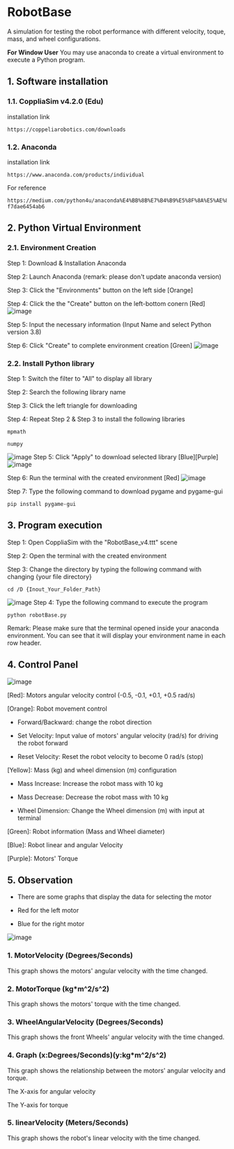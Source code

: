 # RobotBase
A simulation for testing the robot performance with different velocity, toque, mass, and wheel configurations.

**For Window User**
You may use anaconda to create a virtual environment to execute a Python program.

## 1. Software installation
### 1.1. CoppliaSim v4.2.0 (Edu)
installation link
```
https://coppeliarobotics.com/downloads
```

### 1.2. Anaconda
installation link

```
https://www.anaconda.com/products/individual
```
For reference
```
https://medium.com/python4u/anaconda%E4%BB%8B%E7%B4%B9%E5%8F%8A%E5%AE%89%E8%A3%9D%E6%95%99%E5%AD%B8-f7dae6454ab6
```

## 2. Python Virtual Environment
### 2.1. Environment Creation
Step 1: Download & Installation Anaconda

Step 2: Launch Anaconda (remark: please don't update anaconda version)

Step 3: Click the "Environments" button on the left side [Orange]

Step 4: Click the the "Create" button on the left-bottom conern [Red]
![image](https://github.com/Summer-Lo/RobotBase/blob/linux_v4.2.0/robotBase_image/anconda_environment.png)

Step 5: Input the necessary information (Input Name and select Python version 3.8)

Step 6: Click "Create" to complete environment creation [Green]
![image](https://github.com/Summer-Lo/RobotBase/blob/linux_v4.2.0/robotBase_image/anconda_environmentCreate.png)

### 2.2. Install Python library
Step 1: Switch the filter to "All" to display all library

Step 2: Search the following library name

Step 3: Click the left triangle for downloading

Step 4: Repeat  Step 2 & Step 3 to install the following libraries
```
mpmath
```
```
numpy
```
![image](https://github.com/Summer-Lo/RobotBase/blob/linux_v4.2.0/robotBase_image/anconda_mpmath.png)
Step 5: Click "Apply" to download selected library [Blue][Purple]
![image](https://github.com/Summer-Lo/RobotBase/blob/linux_v4.2.0/robotBase_image/anconda_library.png)

Step 6: Run the terminal with the created environment [Red]
![image](https://github.com/Summer-Lo/RobotBase/blob/linux_v4.2.0/robotBase_image/anconda_terminal.png)

Step 7: Type the following command to download pygame and pygame-gui
```
pip install pygame-gui
```

## 3. Program execution
Step 1: Open CoppliaSim with the "RobotBase_v4.ttt" scene

Step 2: Open the terminal with the created environment

Step 3: Change the directory by typing the following command with changing {your file directory}
```
cd /D {Inout_Your_Folder_Path}
```
![image](https://github.com/Summer-Lo/RobotBase/blob/linux_v4.2.0/robotBase_image/anconda_filePath.png)
Step 4: Type the following command to execute the program
```
python robotBase.py
```

Remark: Please make sure that the terminal opened inside your anaconda environment. You can see that it will display your environment name in each row header.

## 4. Control Panel
![image](https://github.com/Summer-Lo/RobotBase/blob/linux_v4.2.0/robotBase_image/anconda_panel.png)

[Red]: Motors angular velocity control (-0.5, -0.1, +0.1, +0.5 rad/s)

[Orange]: Robot movement control

- Forward/Backward: change the robot direction

- Set Velocity: Input value of motors' angular velocity (rad/s) for driving the robot forward

- Reset Velocity: Reset the robot velocity to become 0 rad/s (stop)

[Yellow]: Mass (kg) and wheel dimension (m) configuration

- Mass Increase: Increase the robot mass with 10 kg

- Mass Decrease: Decrease the robot mass with 10 kg

- Wheel Dimension: Change the Wheel dimension (m) with input at terminal

[Green]: Robot information (Mass and Wheel diameter)

[Blue]: Robot linear and angular Velocity

[Purple]: Motors' Torque

## 5. Observation
- There are some graphs that display the data for selecting the motor

- Red for the left motor

- Blue for the right motor

![image](https://github.com/Summer-Lo/RobotBase/blob/linux_v4.2.0/robotBase_image/interface.png)

### 1. MotorVelocity (Degrees/Seconds)
This graph shows the motors' angular velocity with the time changed. 

### 2. MotorTorque (kg*m^2/s^2)
This graph shows the motors' torque with the time changed. 

### 3. WheelAngularVelocity (Degrees/Seconds)
This graph shows the front Wheels' angular velocity with the time changed. 

### 4. Graph (x:Degrees/Seconds)(y:kg*m^2/s^2)
This graph shows the relationship between the motors' angular velocity and torque.

The X-axis for angular velocity

The Y-axis for torque

### 5. linearVelocity (Meters/Seconds)
This graph shows the robot's linear velocity with the time changed. 


